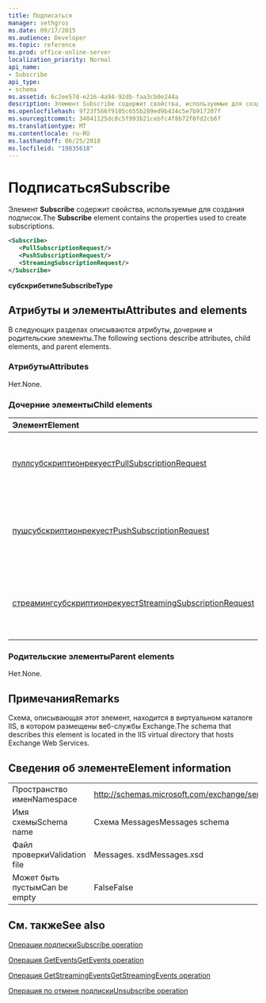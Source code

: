 ```yaml
---
title: Подписаться
manager: sethgros
ms.date: 09/17/2015
ms.audience: Developer
ms.topic: reference
ms.prod: office-online-server
localization_priority: Normal
api_name:
- Subscribe
api_type:
- schema
ms.assetid: 6c2ee57d-e216-4a94-92db-faa3cb0e244a
description: Элемент Subscribe содержит свойства, используемые для создания подписок.
ms.openlocfilehash: 9f23f566f9105c655b289ed9b434c5e7b917207f
ms.sourcegitcommit: 34041125dc8c5f993b21cebfc4f8b72f0fd2cb6f
ms.translationtype: MT
ms.contentlocale: ru-RU
ms.lasthandoff: 06/25/2018
ms.locfileid: "19835618"
---
```

# <a name="subscribe"></a><span data-ttu-id="e6576-103">Подписаться</span><span class="sxs-lookup"><span data-stu-id="e6576-103">Subscribe</span></span>

<span data-ttu-id="e6576-104">Элемент **Subscribe** содержит свойства, используемые для создания подписок.</span><span class="sxs-lookup"><span data-stu-id="e6576-104">The **Subscribe** element contains the properties used to create subscriptions.</span></span> 
  
```XML
<Subscribe>
   <PullSubscriptionRequest/>
   <PushSubscriptionRequest/>
   <StreamingSubscriptionRequest/>
</Subscribe>
```

 <span data-ttu-id="e6576-105">**субскрибетипе**</span><span class="sxs-lookup"><span data-stu-id="e6576-105">**SubscribeType**</span></span>
## <a name="attributes-and-elements"></a><span data-ttu-id="e6576-106">Атрибуты и элементы</span><span class="sxs-lookup"><span data-stu-id="e6576-106">Attributes and elements</span></span>

<span data-ttu-id="e6576-107">В следующих разделах описываются атрибуты, дочерние и родительские элементы.</span><span class="sxs-lookup"><span data-stu-id="e6576-107">The following sections describe attributes, child elements, and parent elements.</span></span>
  
### <a name="attributes"></a><span data-ttu-id="e6576-108">Атрибуты</span><span class="sxs-lookup"><span data-stu-id="e6576-108">Attributes</span></span>

<span data-ttu-id="e6576-109">Нет.</span><span class="sxs-lookup"><span data-stu-id="e6576-109">None.</span></span>
  
### <a name="child-elements"></a><span data-ttu-id="e6576-110">Дочерние элементы</span><span class="sxs-lookup"><span data-stu-id="e6576-110">Child elements</span></span>

|<span data-ttu-id="e6576-111">**Элемент**</span><span class="sxs-lookup"><span data-stu-id="e6576-111">**Element**</span></span>|<span data-ttu-id="e6576-112">**Описание**</span><span class="sxs-lookup"><span data-stu-id="e6576-112">**Description**</span></span>|
|:-----|:-----|
|[<span data-ttu-id="e6576-113">пуллсубскриптионрекуест</span><span class="sxs-lookup"><span data-stu-id="e6576-113">PullSubscriptionRequest</span></span>](pullsubscriptionrequest.md) <br/> |<span data-ttu-id="e6576-114">Представляет подписку на уведомление о событии на основе запроса.</span><span class="sxs-lookup"><span data-stu-id="e6576-114">Represents a subscription to a pull-based event notification.</span></span>  <br/> |
|[<span data-ttu-id="e6576-115">пушсубскриптионрекуест</span><span class="sxs-lookup"><span data-stu-id="e6576-115">PushSubscriptionRequest</span></span>](pushsubscriptionrequest.md) <br/> |<span data-ttu-id="e6576-116">Представляет подписку на уведомление о событии с использованием push-уведомлений.</span><span class="sxs-lookup"><span data-stu-id="e6576-116">Represents a subscription to a push-based event notification.</span></span>  <br/> |
|[<span data-ttu-id="e6576-117">стреамингсубскриптионрекуест</span><span class="sxs-lookup"><span data-stu-id="e6576-117">StreamingSubscriptionRequest</span></span>](streamingsubscriptionrequest.md) <br/> |<span data-ttu-id="e6576-118">Представляет подписку на уведомление о событии потоковой передачи.</span><span class="sxs-lookup"><span data-stu-id="e6576-118">Represents a subscription to a streaming event notification.</span></span>  <br/> |
   
### <a name="parent-elements"></a><span data-ttu-id="e6576-119">Родительские элементы</span><span class="sxs-lookup"><span data-stu-id="e6576-119">Parent elements</span></span>

<span data-ttu-id="e6576-120">Нет.</span><span class="sxs-lookup"><span data-stu-id="e6576-120">None.</span></span>
  
## <a name="remarks"></a><span data-ttu-id="e6576-121">Примечания</span><span class="sxs-lookup"><span data-stu-id="e6576-121">Remarks</span></span>

<span data-ttu-id="e6576-122">Схема, описывающая этот элемент, находится в виртуальном каталоге IIS, в котором размещены веб-службы Exchange.</span><span class="sxs-lookup"><span data-stu-id="e6576-122">The schema that describes this element is located in the IIS virtual directory that hosts Exchange Web Services.</span></span>
  
## <a name="element-information"></a><span data-ttu-id="e6576-123">Сведения об элементе</span><span class="sxs-lookup"><span data-stu-id="e6576-123">Element information</span></span>

|||
|:-----|:-----|
|<span data-ttu-id="e6576-124">Пространство имен</span><span class="sxs-lookup"><span data-stu-id="e6576-124">Namespace</span></span>  <br/> |http://schemas.microsoft.com/exchange/services/2006/messages  <br/> |
|<span data-ttu-id="e6576-125">Имя схемы</span><span class="sxs-lookup"><span data-stu-id="e6576-125">Schema name</span></span>  <br/> |<span data-ttu-id="e6576-126">Схема Messages</span><span class="sxs-lookup"><span data-stu-id="e6576-126">Messages schema</span></span>  <br/> |
|<span data-ttu-id="e6576-127">Файл проверки</span><span class="sxs-lookup"><span data-stu-id="e6576-127">Validation file</span></span>  <br/> |<span data-ttu-id="e6576-128">Messages. xsd</span><span class="sxs-lookup"><span data-stu-id="e6576-128">Messages.xsd</span></span>  <br/> |
|<span data-ttu-id="e6576-129">Может быть пустым</span><span class="sxs-lookup"><span data-stu-id="e6576-129">Can be empty</span></span>  <br/> |<span data-ttu-id="e6576-130">False</span><span class="sxs-lookup"><span data-stu-id="e6576-130">False</span></span>  <br/> |
   
## <a name="see-also"></a><span data-ttu-id="e6576-131">См. также</span><span class="sxs-lookup"><span data-stu-id="e6576-131">See also</span></span>



[<span data-ttu-id="e6576-132">Операции подписки</span><span class="sxs-lookup"><span data-stu-id="e6576-132">Subscribe operation</span></span>](subscribe-operation.md)
  
[<span data-ttu-id="e6576-133">Операция GetEvents</span><span class="sxs-lookup"><span data-stu-id="e6576-133">GetEvents operation</span></span>](getevents-operation.md)
  
[<span data-ttu-id="e6576-134">Операция GetStreamingEvents</span><span class="sxs-lookup"><span data-stu-id="e6576-134">GetStreamingEvents operation</span></span>](getstreamingevents-operation.md)
  
[<span data-ttu-id="e6576-135">Операция по отмене подписки</span><span class="sxs-lookup"><span data-stu-id="e6576-135">Unsubscribe operation</span></span>](unsubscribe-operation.md)

